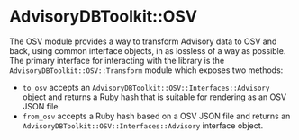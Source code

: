 # AdvisoryDBToolkit::OSV

The OSV module provides a way to transform Advisory data to OSV and back, using common interface objects, in as lossless of a way as possible. The primary interface for interacting with the library is the `AdvisoryDBToolkit::OSV::Transform` module which exposes two methods:

- `to_osv` accepts an `AdvisoryDBToolkit::OSV::Interfaces::Advisory` object and returns a Ruby hash that is suitable for rendering as an OSV JSON file.
- `from_osv` accepts a Ruby hash based on a OSV JSON file and returns an `AdvisoryDBToolkit::OSV::Interfaces::Advisory` interface object.
